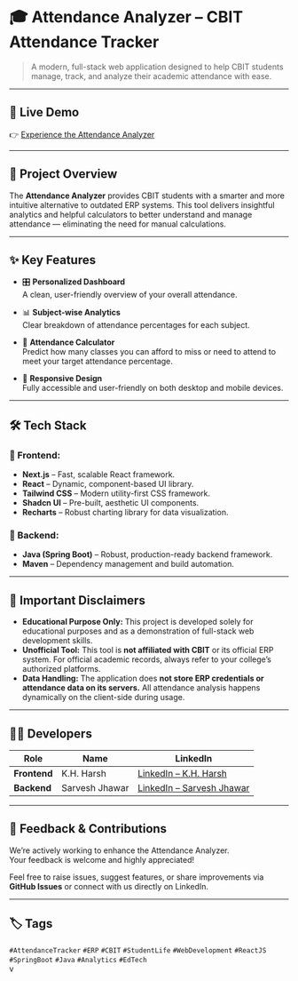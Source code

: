 # 🎓 Attendance Analyzer – CBIT Attendance Tracker  

> A modern, full-stack web application designed to help CBIT students manage, track, and analyze their academic attendance with ease.

---

## 🚀 Live Demo  
👉 [Experience the Attendance Analyzer](https://attendance-erp-frontend.vercel.app/)  

---

## 📖 Project Overview  
The **Attendance Analyzer** provides CBIT students with a smarter and more intuitive alternative to outdated ERP systems. This tool delivers insightful analytics and helpful calculators to better understand and manage attendance — eliminating the need for manual calculations.

---

## ✨ Key Features
- 🎛️ **Personalized Dashboard**  
  A clean, user-friendly overview of your overall attendance.

- 📊 **Subject-wise Analytics**  
  Clear breakdown of attendance percentages for each subject.

- 🧮 **Attendance Calculator**  
  Predict how many classes you can afford to miss or need to attend to meet your target attendance percentage.

- 📱 **Responsive Design**  
  Fully accessible and user-friendly on both desktop and mobile devices.

---

## 🛠 Tech Stack

### 🔹 Frontend:
- **Next.js** – Fast, scalable React framework.
- **React** – Dynamic, component-based UI library.
- **Tailwind CSS** – Modern utility-first CSS framework.
- **Shadcn UI** – Pre-built, aesthetic UI components.
- **Recharts** – Robust charting library for data visualization.

### 🔹 Backend:
- **Java (Spring Boot)** – Robust, production-ready backend framework.
- **Maven** – Dependency management and build automation.

---

## 📌 Important Disclaimers
- **Educational Purpose Only:** This project is developed solely for educational purposes and as a demonstration of full-stack web development skills.
- **Unofficial Tool:** This tool is **not affiliated with CBIT** or its official ERP system. For official academic records, always refer to your college’s authorized platforms.
- **Data Handling:** The application does **not store ERP credentials or attendance data on its servers.** All attendance analysis happens dynamically on the client-side during usage.

---

## 👨‍💻 Developers

| Role         | Name        | LinkedIn                                       |
|--------------|-------------|-----------------------------------------------|
| **Frontend** | K.H. Harsh  | [LinkedIn – K.H. Harsh](https://www.linkedin.com/in/khharsh/) |
| **Backend**  | Sarvesh Jhawar | [LinkedIn – Sarvesh Jhawar](https://www.linkedin.com/in/sarvesh-jhawar-515bb42b2) |

---

## 💬 Feedback & Contributions
We’re actively working to enhance the Attendance Analyzer.  
Your feedback is welcome and highly appreciated!

Feel free to raise issues, suggest features, or share improvements via **GitHub Issues** or connect with us directly on LinkedIn.

---

## 🏷 Tags
`#AttendanceTracker` `#ERP` `#CBIT` `#StudentLife` `#WebDevelopment` `#ReactJS` `#SpringBoot` `#Java` `#Analytics` `#EdTech`  
v
